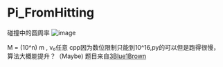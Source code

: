 # Pi_FromHitting
碰撞中的圆周率
![image](https://user-images.githubusercontent.com/95552335/161999280-6fd0d035-d474-47b1-862e-d5d2dcfecdd9.png)

M = (10^n) m , v₀任意
cpp因为数位限制只能到10^16,py的可以但是跑得很慢，算法大概能提升？（Maybe)
题目来自[3Blue1Brown](https://space.bilibili.com/88461692)
